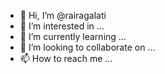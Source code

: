 - 👋 Hi, I’m @rairagalati
- 👀 I’m interested in ...
- 🌱 I’m currently learning ...
- 💞️ I’m looking to collaborate on ...
- 📫 How to reach me ...

<!---
rairagalati/rairagalati is a ✨ special ✨ repository because its `README.md` (this file) appears on your GitHub profile.
You can click the Preview link to take a look at your changes.
--->
